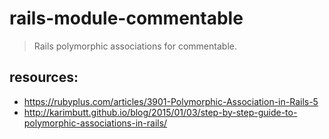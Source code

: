 # rails-module-commentable
> Rails polymorphic associations for commentable.

## resources:
+ https://rubyplus.com/articles/3901-Polymorphic-Association-in-Rails-5
+ http://karimbutt.github.io/blog/2015/01/03/step-by-step-guide-to-polymorphic-associations-in-rails/
